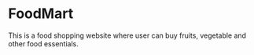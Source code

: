 # FoodMart
This is a food shopping website where user can buy fruits, vegetable and other food essentials.
